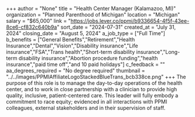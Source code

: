 +++
author = "None"
title = "Health Center Manager (Kalamazoo, MI)"
organization = "Planned Parenthood of Michigan"
location = "Michigan"
salary = "$65,000"
link = "https://jobs.lever.co/ppmi/b9336654-4f5f-43ee-8ce6-cf832c640b9a"
sort_date = "2024-07-31"
created_at = "July 31, 2024"
closing_date = "August 5, 2024"
a_job_type = ["Full Time"]
b_benefits = ["General Benefits","Retirement","Health Insurance","Dental","Vision","Disability insurance","Life insurance","FSA","Trans health","Short-term disability insurance","Long-term disability insurance","Abortion procedure funding","health insurance","paid time off","and 10 paid holidays"]
c_feedback = ""
aa_degrees_required = "No degree required"
thumbnail = "../../images/PPMIAffiliateLogoStackedBlueTrans_bcb338ce.png"
+++
The purpose of this role is to manage the day-to-day operations of the health center, and to work in close partnership with a clinician to provide high quality, inclusive, patient-centered care. This leader will fully embody a commitment to race equity; evidenced in all interactions with PPMI colleagues, external stakeholders and in their supervision of staff.